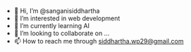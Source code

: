 - 👋 Hi, I’m @sanganisiddhartha
- 👀 I’m interested in web development
- 🌱 I’m currently learning AI
- 💞️ I’m looking to collaborate on ...
- 📫 How to reach me through siddhartha.wp29@gmail.com

<!---
sanganisiddhartha/sanganisiddhartha is a ✨ special ✨ repository because its `README.md` (this file) appears on your GitHub profile.
You can click the Preview link to take a look at your changes.
--->
